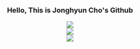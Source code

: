 <div align ="center">
  <h3 class="bold">Hello, This is Jonghyun Cho's Github</h3>
</div>

<div align ="center" class="mt-7">
  <a href="https://hits.seeyoufarm.com">
    <img align="center" src="https://hits.seeyoufarm.com/api/count/incr/badge.svg?url=https%3A%2F%2Fgithub.com%2Fhyun-cho%2Fhit-counter&count_bg=%2379C83D&title_bg=%23555555&icon=&icon_color=%23E7E7E7&title=hits&edge_flat=false" />
  </a>
</div>

<div align="center" class="mt-7">
  <a href="https://github.com/anuraghazra/convoychat">
    <img align="center" src="https://github-readme-stats.vercel.app/api?username=hyun-cho&show_icons=true&theme=dracula" />
  </a>
</div> 

<div align="center" class="mt-7">
  <a href="https://github.com/anuraghazra/convoychat">
    <img align="center" src="https://github-readme-stats.vercel.app/api/top-langs/?username=hyun-cho&layout=compact&show_icons=true&theme=dracula" />
  </a>
</div>
